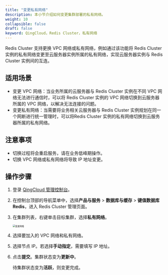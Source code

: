 ```yaml
---
title: "变更私有网络"
description: 本小节介绍如何变更集群部署的私有网络。
weight: 10
collapsible: false
draft: false
keyword: QingCloud，Redis Cluster，私有网络
---
```


Redis Cluster 支持更换 VPC 网络或私有网络，例如通过该功能将 Redis Cluster 实例的私有网络变更至云服务器实例所属的私有网络，实现云服务器实例与 Redis Cluster 实例间的互连。

## 适用场景

- 变更 VPC 网络：当业务所属的云服务器与 Redis Cluster 实例在不同 VPC 网络无法进行通信时，可以将 Redis Cluster 实例的 VPC 网络切换到云服务器所属的 VPC 网络，以解决无法连接的问题。
- 变更私有网络：当需要将业务相关云服务器与 Redis Cluster 实例规划在同一个网断进行统一管理时，可以将Redis Cluster 实例的私有网络切换到云服务器所属的私有网络。

## 注意事项

- 切换过程将会重启服务，请在业务低峰期操作。
- 切换 VPC 网络或私有网络将导致 IP 地址变更。

## 操作步骤

1. 登录 [QingCloud 管理控制台](https://console.qingcloud.com/login)。

2. 在控制台顶部的导航菜单中，选择**产品与服务** > **数据库与缓存** > **键值数据库 Redis**，进入 Redis Cluster 管理页面。

3. 在集群列表，右键单击目标集群，选择**私有网络**。

   <img src="../../../_images/change_net.png" alt="变更网络" style="zoom:50%;" />

4. 选择要加入的 VPC 网络和私有网络。

5. 选择节点 IP。若选择**手动指定**，需要填写 IP 地址。

6. 点击**提交**。集群状态变为**更新中**。

   待集群状态变为**活跃**，则变更完成。

